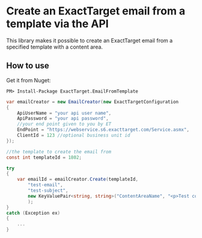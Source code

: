 Create an ExactTarget email from a template via the API
=======================================

This library makes it possible to create an ExactTarget email from a specified template with a content area.

How to use
----------


Get it from Nuget:
```
PM> Install-Package ExactTarget.EmailFromTemplate
```

```C#
var emailCreator = new EmailCreator(new ExactTargetConfiguration
{
	ApiUserName = "your api user name",
	ApiPassword = "your api password",
	//your end point given to you by ET
	EndPoint = "https://webservice.s6.exacttarget.com/Service.asmx",
	ClientId = 123 //optional business unit id
});

//the template to create the email from
const int templateId = 1802; 

try
{
	var emailId = emailCreator.Create(templateId,
		"test-email",
		"test-subject",
		new KeyValuePair<string, string>("ContentAreaName", "<p>Test content</p>")
		);
}
catch (Exception ex)
{
	...
}			
			
```